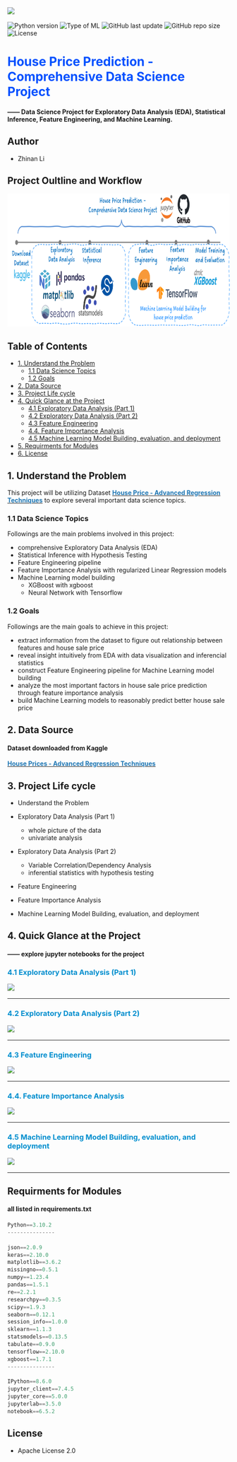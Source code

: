 <img src="image-6.png" height="320"/> 

![Python version](https://img.shields.io/badge/Python%20version-3.10.2-lightgrey)
![Type of ML](https://img.shields.io/badge/ML%20Type-Regression-red)
![GitHub last update](https://img.shields.io/github/last-commit/ZNL0504/House-Price-Prediction)
![GitHub repo size](https://img.shields.io/github/repo-size/ZNL0504/House-Price-Prediction)
![License](https://img.shields.io/badge/license-Apache-lightblue)


# <span style='color:#0050ff'>House Price Prediction - Comprehensive Data Science Project</span>
#### —— Data Science Project for Exploratory Data Analysis (EDA), Statistical Inference, Feature Engineering, and Machine Learning.
    
## Author
- Zhinan Li

## Project Oultline and Workflow

<img src="project-outline-workflow.png" height="300"/> 

## Table of Contents
- [1. Understand the Problem](#1)
  - [1.1 Data Science Topics](#1.1)
  - [1.2 Goals](#1.2)
- [2. Data Source](#2)
- [3. Project Life cycle](#3)
- [4. Quick Glance at the Project](#4)
  - [4.1 Exploratory Data Analysis (Part 1)](#4.1)
  - [4.2 Exploratory Data Analysis (Part 2)](#4.2)
  - [4.3 Feature Engineering](#4.3)
  - [4.4. Feature Importance Analysis](#4.4)
  - [4.5 Machine Learning Model Building, evaluation, and deployment](#4.5)
- [5. Requirments for Modules](#5)
- [6. License](#6)


<a name="1"></a>
## 1. Understand the Problem

This project will be utilizing Dataset [<span style='color:#1f77b4'>**House Price - Advanced Regression Techniques**</span>](https://www.kaggle.com/c/house-prices-advanced-regression-techniques/data) to explore several important data science topics. 

<a name="1.1"></a>
### 1.1 Data Science Topics
Followings are the main problems involved in this project:
- comprehensive Exploratory Data Analysis (EDA)
- Statistical Inference with Hypothesis Testing
- Feature Engineering pipeline
- Feature Importance Analysis with regularized Linear Regression models
- Machine Learning model building
  - XGBoost with xgboost 
  - Neural Network with Tensorflow

<a name="1.2"></a>
### 1.2 Goals
Followings are the main goals to achieve in this project:
- extract information from the dataset to figure out relationship between features and house sale price
- reveal insight intuitively from EDA with data visualization and inferencial statistics
- construct Feature Engineering pipeline for Machine Learning model building
- analyze the most important factors in house sale price prediction through feature importance analysis
- build Machine Learning models to reasonably predict better house sale price 

<a name="2"></a>
## 2. Data Source
#### Dataset downloaded from Kaggle
[<span style='color:#1f77b4'>**House Prices - Advanced Regression Techniques**</span>](https://www.kaggle.com/c/house-prices-advanced-regression-techniques/data)

<a name="3"></a>
## 3. Project Life cycle

- Understand the Problem
- Exploratory Data Analysis (Part 1)
  - whole picture of the data
  - univariate analysis

- Exploratory Data Analysis (Part 2)
  - Variable Correlation/Dependency Analysis
  - inferential statistics with hypothesis testing

- Feature Engineering
- Feature Importance Analysis
- Machine Learning Model Building, evaluation, and deployment

<a name="4"></a>
## 4. Quick Glance at the Project
#### —— explore jupyter notebooks for the project

<a name="4.1"></a>
### <span style='color:#008ECEFF'>4.1 Exploratory Data Analysis (Part 1)</span>

![](screen-recorder-files/EDA_part_1.gif)
***

<a name="4.2"></a>
### <span style='color:#008ECEFF'>4.2 Exploratory Data Analysis (Part 2)</span>

![](screen-recorder-files/EDA_part_2.gif)
***

<a name="4.3"></a>
### <span style='color:#008ECEFF'>4.3 Feature Engineering</span>

![](screen-recorder-files/Feature_Engineering.gif)
***

<a name="4.4"></a>
### <span style='color:#008ECEFF'>4.4. Feature Importance Analysis</span>

![](screen-recorder-files/Feature_Importance_Analysis.gif)
***

<a name="4.5"></a>
### <span style='color:#008ECEFF'>4.5 Machine Learning Model Building, evaluation, and deployment</span>

![](screen-recorder-files/ML_Model_Building.gif)
***


<a name="5"></a>
## Requirments for Modules
#### all listed in requirements.txt

```python
Python==3.10.2 
---------------

json==2.0.9  
keras==2.10.0  
matplotlib==3.6.2  
missingno==0.5.1  
numpy==1.23.4  
pandas==1.5.1  
re==2.2.1  
researchpy==0.3.5  
scipy==1.9.3  
seaborn==0.12.1  
session_info==1.0.0  
sklearn==1.1.3  
statsmodels==0.13.5  
tabulate==0.9.0  
tensorflow==2.10.0  
xgboost==1.7.1  
--------------- 

IPython==8.6.0  
jupyter_client==7.4.5  
jupyter_core==5.0.0  
jupyterlab==3.5.0  
notebook==6.5.2 
```

<a name="6"></a>
## License
- Apache License 2.0





